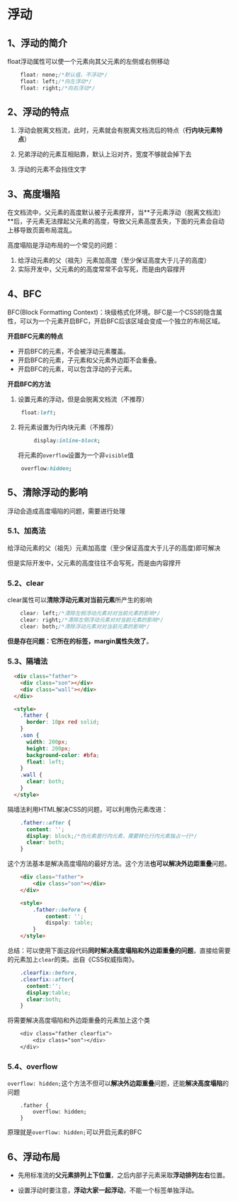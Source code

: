 # 浮动

## 1、浮动的简介

float浮动属性可以使一个元素向其父元素的左侧或右侧移动

```css
	float: none;/*默认值，不浮动*/
	float: left;/*向左浮动*/	
	float: right;/*向右浮动*/	
```

## 2、浮动的特点

1. 浮动会脱离文档流，此时，元素就会有脱离文档流后的特点（**行内块元素特点**）
2. 兄弟浮动的元素互相贴靠，默认上沿对齐，宽度不够就会掉下去

3. 浮动的元素不会挡住文字

## 3、高度塌陷

在文档流中，父元素的高度默认被子元素撑开，当**子元素浮动（脱离文档流）**后，子元素无法撑起父元素的高度，导致父元素高度丢失，下面的元素会自动上移导致页面布局混乱。

高度塌陷是浮动布局的一个常见的问题：

1. 给浮动元素的父（祖先）元素加高度（至少保证高度大于儿子的高度）
2. 实际开发中，父元素的的高度常常不会写死，而是由内容撑开

## 4、BFC

BFC(Block Formatting Context)：块级格式化环境。BFC是一个CSS的隐含属性，可以为一个元素开启BFC，开启BFC后该区域会变成一个独立的布局区域。

**开启BFC元素的特点**

- 开启BFC的元素，不会被浮动元素覆盖。
- 开启BFC的元素，子元素和父元素外边距不会重叠。
- 开启BFC的元素，可以包含浮动的子元素。

**开启BFC的方法**

1. 设置元素的浮动，但是会脱离文档流（不推荐）

   ```css
   	float:left;
   ```

2. 将元素设置为行内块元素（不推荐）

   ```css
    	display:inline-block;
   ```

   将元素的`overflow`设置为一个非`visible`值

   ```css
   	overflow:hidden;
   ```

## 5、清除浮动的影响

浮动会造成高度塌陷的问题，需要进行处理

### 5.1、加高法

给浮动元素的父（祖先）元素加高度（至少保证高度大于儿子的高度)即可解决

但是实际开发中，父元素的高度往往不会写死，而是由内容撑开

### 5.2、clear

clear属性可以**清除浮动元素对当前元素**所产生的影响

```css
	clear: left;/*清除左侧浮动元素对对当前元素的影响*/
	clear: right;/*清除左侧浮动元素对对当前元素的影响*/	
	clear: both;/*清除浮动元素对对当前元素的影响*/
```

**但是存在问题：它所在的标签，margin属性失效了**。

### 5.3、隔墙法

```html
  <div class="father">
    <div class="son"></div>
    <div class="wall"></div>
  </div>

  <style>
    .father {
      border: 10px red solid;
    }
    .son {
      width: 200px;
      height: 200px;
      background-color: #bfa;
      float: left;
    }
    .wall {
      clear: both;
    }
  </style>
```

隔墙法利用HTML解决CSS的问题，可以利用伪元素改进：

```css
	.father::after {
      content: '';
      display: block;/*伪元素是行内元素，需要转化行内元素独占一行*/
      clear: both;
    }
```

这个方法基本是解决高度塌陷的最好方法。这个方法**也可以解决外边距重叠**问题。

```html
    <div class="father">
        <div class="son"></div>
    </div>

    <style>
		.father::before {
            content: '';
            dispaly: table;
		}
    </style>    
```

总结：可以使用下面这段代码**同时解决高度塌陷和外边距重叠的问题**，直接给需要的元素加上`clear`的类。出自《CSS权威指南》。

```css
    .clearfix::before,
    .clearfix::after{
      content:'';
      display:table;
      clear:both;
    }
```

将需要解决高度塌陷和外边距重叠的元素加上这个类

```css
	<div class="father clearfix">
        <div class="son"></div>
    </div>
```

### 5.4、overflow

`overflow: hidden;`这个方法不但可以**解决外边距重叠**问题，还能**解决高度塌陷**的问题

```
	.father {
		overflow: hidden;
	}
```

原理就是`overflow: hidden;`可以开启元素的BFC

## 6、浮动布局

- 先用标准流的**父元素排列上下位置**，之后内部子元素采取**浮动排列左右**位置。

- 设置浮动时要注意，**浮动大家一起浮动**，不能一个标签单独浮动。

